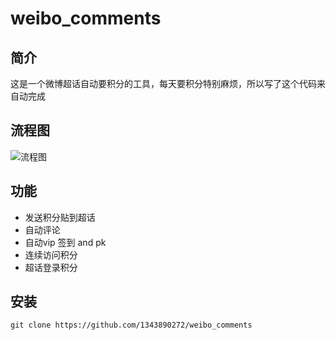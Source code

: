 # weibo_comments
## 简介
这是一个微博超话自动要积分的工具，每天要积分特别麻烦，所以写了这个代码来自动完成
## 流程图
![流程图](https://github.com/1343890272/weibo_comments/blob/master/%E6%B5%81%E7%A8%8B%E5%9B%BE.jpg)
## 功能
* 发送积分贴到超话
* 自动评论
* 自动vip 签到 and pk
* 连续访问积分
* 超话登录积分
## 安装
```
git clone https://github.com/1343890272/weibo_comments
```
